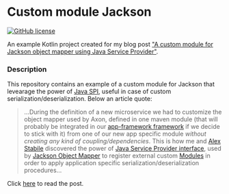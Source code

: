 # Custom module Jackson

[![GitHub license](https://img.shields.io/badge/license-MIT-blue.svg)](https://raw.githubusercontent.com/chicio/Custom-Jackson-Module/main/LICENSE.md)

An example Kotlin project created for my blog post ["A custom module for Jackson object mapper using Java Service 
Provider"](https://www.fabrizioduroni.it/2022/03/02/custom-jackson-module-deserlializer-serializer-object-mapper-java-spi/).

### Description

This repository contains an example of a custom module for Jackson that levearage the power of [Java SPI](https://en.wikipedia.org/wiki/Service_provider_interface), useful in 
case of custom serialization/deserialization. Below an article quote:

> ...During the definition of a new microservice we had to customize the object mapper used by Axon,
defined in one maven module (that will probably be integrated in our [app-framework framework](https://technology.lastminute.com/frontend-backend-languages-frameworks/)
if we decide to stick with it) from one of our new app specific module *without creating any kind of
coupling/dependencies*. This is how me and [Alex Stabile](https://www.linkedin.com/in/alex-stabile-a9316b94/)
discovered the power of [Java Service Provider interface](https://www.baeldung.com/java-spi), used by [Jackson
Object Mapper](https://www.baeldung.com/jackson-object-mapper-tutorial) to register external custom [Modules](https://fasterxml.github.io/jackson-databind/javadoc/2.7/com/fasterxml/jackson/databind/Module.html) in order
to apply application specific serialization/deserialization procedures...

Click [here](https://www.fabrizioduroni.it/2022/03/02/custom-jackson-module-deserlializer-serializer-object-mapper-java-spi/) to read the post.